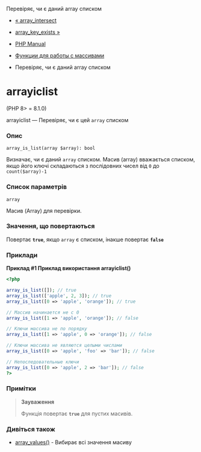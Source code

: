 Перевіряє, чи є даний array списком

-   [« array\_intersect](function.array-intersect.html)
    
-   [array\_key\_exists »](function.array-key-exists.html)
    
-   [PHP Manual](index.html)
    
-   [Функции для работы с массивами](ref.array.html)
    
-   Перевіряє, чи є даний array списком
    

# arrayісlist

(PHP 8> = 8.1.0)

arrayісlist — Перевіряє, чи є цей `array` списком

### Опис

```methodsynopsis
array_is_list(array $array): bool
```

Визначає, чи є даний `array` списком. Масив (array) вважається списком, якщо його ключі складаються з послідовних чисел від `0` до `count($array)-1`

### Список параметрів

`array`

Масив (Array) для перевірки.

### Значення, що повертаються

Повертає **`true`**, якщо `array` є списком, інакше повертає **`false`**

### Приклади

**Приклад #1 Приклад використання **arrayісlist()****

```php
<?php

array_is_list([]); // true
array_is_list(['apple', 2, 3]); // true
array_is_list([0 => 'apple', 'orange']); // true

// Массив начинается не с 0
array_is_list([1 => 'apple', 'orange']); // false

// Ключи массива не по порядку
array_is_list([1 => 'apple', 0 => 'orange']); // false

// Ключи массива не являются целыми числами
array_is_list([0 => 'apple', 'foo' => 'bar']); // false

// Непоследовательные ключи
array_is_list([0 => 'apple', 2 => 'bar']); // false
?>
```

### Примітки

> **Зауваження**
> 
> Функція повертає **`true`** для пустих масивів.

### Дивіться також

-   [array\_values()](function.array-values.html) - Вибирає всі значення масиву